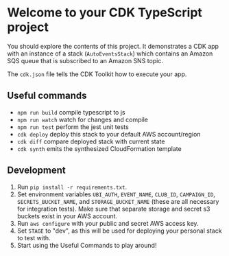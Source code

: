 # Welcome to your CDK TypeScript project

You should explore the contents of this project. It demonstrates a CDK app with an instance of a stack (`AutoEventsStack`)
which contains an Amazon SQS queue that is subscribed to an Amazon SNS topic.

The `cdk.json` file tells the CDK Toolkit how to execute your app.

## Useful commands

* `npm run build`   compile typescript to js
* `npm run watch`   watch for changes and compile
* `npm run test`    perform the jest unit tests
* `cdk deploy`      deploy this stack to your default AWS account/region
* `cdk diff`        compare deployed stack with current state
* `cdk synth`       emits the synthesized CloudFormation template

## Development

1. Run `pip install -r requirements.txt`.
2. Set environment variables `UBI_AUTH`, `EVENT_NAME`, `CLUB_ID`, `CAMPAIGN_ID`, `SECRETS_BUCKET_NAME`, and `STORAGE_BUCKET_NAME` (these are all necessary for integration tests). Make sure that separate storage and secret s3 buckets exist in your AWS account. 
3. Run `aws configure` with your public and secret AWS access key. 
4. Set `STAGE` to "dev", as this will be used for deploying your personal stack to test with.
5. Start using the Useful Commands to play around! 
